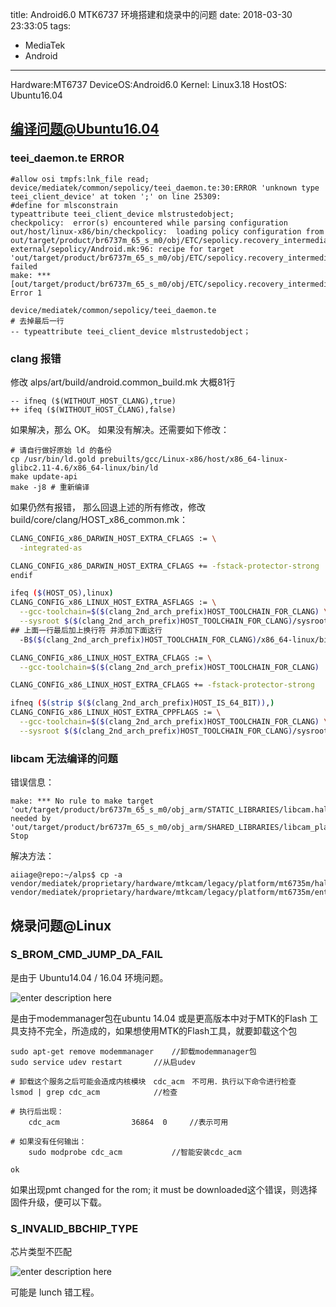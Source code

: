 title: Android6.0 MTK6737 环境搭建和烧录中的问题
date: 2018-03-30 23:33:05
tags: 
- MediaTek
- Android

---


Hardware:MT6737
DeviceOS:Android6.0
Kernel: Linux3.18
HostOS: Ubuntu16.04

## 编译问题@Ubuntu16.04

### teei_daemon.te ERROR
```
#allow osi tmpfs:lnk_file read;
device/mediatek/common/sepolicy/teei_daemon.te:30:ERROR 'unknown type teei_client_device' at token ';' on line 25309:
#define for mlsconstrain
typeattribute teei_client_device mlstrustedobject;
checkpolicy:  error(s) encountered while parsing configuration
out/host/linux-x86/bin/checkpolicy:  loading policy configuration from out/target/product/br6737m_65_s_m0/obj/ETC/sepolicy.recovery_intermediates/policy_recovery.conf
external/sepolicy/Android.mk:96: recipe for target 'out/target/product/br6737m_65_s_m0/obj/ETC/sepolicy.recovery_intermediates/sepolicy.recovery' failed
make: *** [out/target/product/br6737m_65_s_m0/obj/ETC/sepolicy.recovery_intermediates/sepolicy.recovery] Error 1
```
```
device/mediatek/common/sepolicy/teei_daemon.te 
# 去掉最后一行
-- typeattribute teei_client_device mlstrustedobject；
```

### clang 报错
修改  alps/art/build/android.common_build.mk 大概81行
```
-- ifneq ($(WITHOUT_HOST_CLANG),true)
++ ifeq ($(WITHOUT_HOST_CLANG),false)
```
如果解决，那么 OK。
如果没有解决。还需要如下修改：
```
# 请自行做好原始 ld 的备份
cp /usr/bin/ld.gold prebuilts/gcc/Linux-x86/host/x86_64-linux-glibc2.11-4.6/x86_64-linux/bin/ld
make update-api
make -j8 # 重新编译
```

如果仍然有报错，
那么回退上述的所有修改，修改 build/core/clang/HOST_x86_common.mk：
```bash
CLANG_CONFIG_x86_DARWIN_HOST_EXTRA_CFLAGS := \
  -integrated-as

CLANG_CONFIG_x86_DARWIN_HOST_EXTRA_CFLAGS += -fstack-protector-strong
endif

ifeq ($(HOST_OS),linux)
CLANG_CONFIG_x86_LINUX_HOST_EXTRA_ASFLAGS := \
  --gcc-toolchain=$($(clang_2nd_arch_prefix)HOST_TOOLCHAIN_FOR_CLANG) \
  --sysroot $($(clang_2nd_arch_prefix)HOST_TOOLCHAIN_FOR_CLANG)/sysroot \
## 上面一行最后加上换行符 并添加下面这行
  -B$($(clang_2nd_arch_prefix)HOST_TOOLCHAIN_FOR_CLANG)/x86_64-linux/bin

CLANG_CONFIG_x86_LINUX_HOST_EXTRA_CFLAGS := \
  --gcc-toolchain=$($(clang_2nd_arch_prefix)HOST_TOOLCHAIN_FOR_CLANG)

CLANG_CONFIG_x86_LINUX_HOST_EXTRA_CFLAGS += -fstack-protector-strong

ifneq ($(strip $($(clang_2nd_arch_prefix)HOST_IS_64_BIT)),)
CLANG_CONFIG_x86_LINUX_HOST_EXTRA_CPPFLAGS := \
  --gcc-toolchain=$($(clang_2nd_arch_prefix)HOST_TOOLCHAIN_FOR_CLANG) \
  --sysroot $($(clang_2nd_arch_prefix)HOST_TOOLCHAIN_FOR_CLANG)/sysroot \
```

### libcam 无法编译的问题
错误信息：
```
make: *** No rule to make target 'out/target/product/br6737m_65_s_m0/obj_arm/STATIC_LIBRARIES/libcam.halmemory_intermediates/export_includes', needed by 'out/target/product/br6737m_65_s_m0/obj_arm/SHARED_LIBRARIES/libcam_platform_intermediates/import_includes'.  Stop
```
解决方法：
```
aiiage@repo:~/alps$ cp -a vendor/mediatek/proprietary/hardware/mtkcam/legacy/platform/mt6735m/hal/memory vendor/mediatek/proprietary/hardware/mtkcam/legacy/platform/mt6735m/entry/
```

## 烧录问题@Linux

### S_BROM_CMD_JUMP_DA_FAIL
是由于 Ubuntu14.04 / 16.04 环境问题。

![enter description here](./images/1522658476893.jpg)

 是由于modemmanager包在ubuntu 14.04 或是更高版本中对于MTK的Flash 工具支持不完全，所造成的，如果想使用MTK的Flash工具，就要卸载这个包 
```
sudo apt-get remove modemmanager    //卸载modemmanager包
sudo service udev restart       //从启udev

# 卸载这个服务之后可能会造成内核模块　cdc_acm　不可用．执行以下命令进行检查
lsmod | grep cdc_acm            //检查    

# 执行后出现：
	cdc_acm                36864  0     //表示可用

# 如果没有任何输出：
	sudo modprobe cdc_acm           //智能安装cdc_acm

ok
```
如果出现pmt changed for the rom; it must be downloaded这个错误，则选择固件升级，便可以下载。

### S_INVALID_BBCHIP_TYPE
芯片类型不匹配

![enter description here](./images/1522658598110.jpg)

可能是 lunch 错工程。